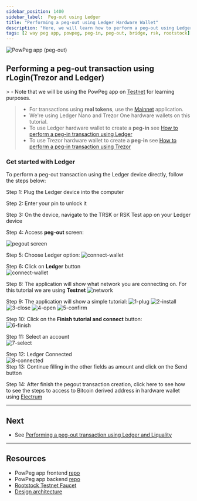 ```yaml
---
sidebar_position: 1400
sidebar_label:  Peg-out using Ledger
title: "Performing a peg-out using Ledger Hardware Wallet"
description: "Here, we will learn how to perform a peg-out using Ledger Hardware Wallet."
tags: [2 way peg app, powpeg, peg-in, peg-out, bridge, rsk, rootstock]
---
```


![PowPeg app (peg-out)](/img/resources/powpeg/pegout.gif)

## Performing a peg-out transaction using rLogin(Trezor and Ledger)

​> - Note that we will be using the PowPeg  app on [Testnet](https://powpeg.testnet.rootstock.io/) for learning purposes.
> - For transactions using **real tokens**, use the [Mainnet](https://powpeg.rootstock.io/) application.
> - We're using Ledger Nano and Trezor One hardware wallets on this tutorial.
> - To use Ledger hardware wallet to create a **peg-in** see [How to perform a peg-in transaction using Ledger](/resources/guides/powpeg/pegin/ledger/)
> - To use Trezor hardware wallet to create a **peg-in** see [How to perform a peg-in transaction using Trezor](/resources/guides/powpeg/pegin/trezor/)


### Get started with Ledger

To perform a peg-out transaction using the Ledger device directly, follow the steps below:

Step 1:  Plug the Ledger device into the computer

Step 2: Enter your pin to unlock it

Step 3: On the device, navigate to the TRSK or RSK Test app on your Ledger device
​

Step 4: Access **peg-out** screen:

![pegout screen](/img/resources/powpeg/pegout-button.png)

Step 5: Choose Ledger option:
![connect-wallet](/img/resources/powpeg/pegout-ledger-trezor-connection.png)

Step 6: Click on **Ledger** button <br/>
![connect-wallet](/img/resources/powpeg/using-hd-wallets/ledger.png)


Step 8: The application will show what network you are connecting on. For this tutorial we are using **Testnet**
![network](/img/resources/powpeg/using-hd-wallets/network.png)

Step 9: The application will show a simple tutorial:
![1-plug](/img/resources/powpeg/using-hd-wallets/1-plug.png)
![2-install](/img/resources/powpeg/using-hd-wallets/2-install.png)
![3-close](/img/resources/powpeg/using-hd-wallets/3-close.png)
![4-open](/img/resources/powpeg/using-hd-wallets/4-open.png)
![5-confirm](/img/resources/powpeg/using-hd-wallets/5-confirm.png)

Step 10: Click on the **Finish tutorial and connect** button: <br/>
![6-finish](/img/resources/powpeg/using-hd-wallets/6-finish.png)

Step 11: Select an account <br/>
![7-select](/img/resources/powpeg/using-hd-wallets/select.png)

Step 12: Ledger Connected <br/>
![8-connected](/img/resources/powpeg/using-hd-wallets/ledger-connected.png)
<br/>
Step 13: Continue filling in the other fields as amount and click on the Send button

Step 14: After finish the pegout transaction creation, click here to see how to see the steps to access to Bitcoin derived address in hardware wallet using [Electrum](/resources/guides/powpeg/advanced-operations#electrum-hardware-wallets)

----

## Next

* See [Performing a peg-out transaction using Ledger and Liquality](/resources/guides/powpeg/pegout/ledger-liquality/)


----

## Resources
* PowPeg app frontend [repo](https://github.com/rsksmart/2wp-app)
* PowPeg app backend [repo](https://github.com/rsksmart/2wp-api)
* [Rootstock Testnet Faucet](https://faucet.rootstock.io/)
* [Design architecture](/resources/guides/powpeg/advanced-operations/design-architecture/)